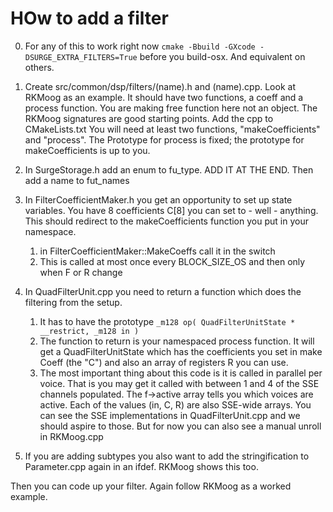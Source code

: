 # HOw to add a filter

0. For any of this to work right now `cmake -Bbuild -GXcode -DSURGE_EXTRA_FILTERS=True` before you build-osx. And equivalent on others.

1. Create src/common/dsp/filters/(name).h and (name).cpp. Look at RKMoog as an example. It should have two functions, a coeff and a process
   function. You are making free function here not an object. The RKMoog signatures are good starting points. Add the cpp to CMakeLists.txt
   You will need at least two functions, "makeCoefficients" and "process". The Prototype for process is fixed; the prototype for makeCoefficients
   is up to you.

2. In SurgeStorage.h add an enum to fu_type. ADD IT AT THE END. Then add a name to fut_names

3. In FilterCoefficientMaker.h you get an opportunity to set up state variables. You have 8 coefficients C[8] you can set to - well - anything.
   This should redirect to the makeCoefficients function you put in your namespace.
   1. in FilterCoefficientMaker::MakeCoeffs call it in the switch
   2. This is called at most once every BLOCK_SIZE_OS and then only when F or R change
   
4. In QuadFilterUnit.cpp you need to return a function which does the filtering from the setup.
   1. It has to have the prototype `_m128 op( QuadFilterUnitState * __restrict, _m128 in )`
   2. The function to return is your namespaced process function. It will get a QuadFilterUnitState which
      has the coefficients you set in make Coeff (the "C") and also an array of registers R you can use.
   3. The most important thing about this code is it is called in parallel per voice. That is you may get
      it called with between 1 and 4 of the SSE channels populated. The f->active array tells you which voices
      are active. Each of the values (in, C, R) are also SSE-wide arrays. You can see the SSE implementations in QuadFilterUnit.cpp 
      and we should aspire to those. But for now you can also see a manual unroll in RKMoog.cpp
    
5. If you are adding subtypes you also want to add the stringification to Parameter.cpp again in an ifdef. RKMoog shows this too.

Then you can code up your filter. Again follow RKMoog as a worked example.

